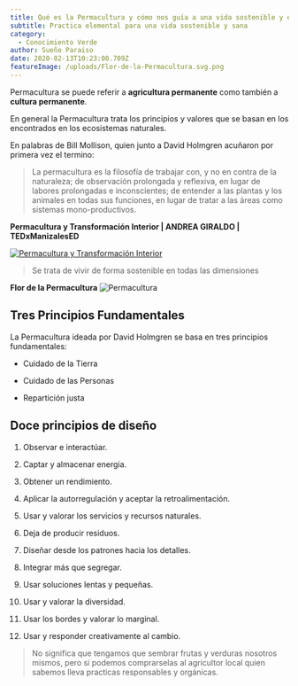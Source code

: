 ```yaml
---
title: Qué es la Permacultura y cómo nos guía a una vida sostenible y en armonía
subtitle: Practica elemental para una vida sostenible y sana
category:
  - Conocimiento Verde
author: Sueño Paraiso
date: 2020-02-13T10:23:00.709Z
featureImage: /uploads/Flor-de-la-Permacultura.svg.png
---
```


Permacultura se puede referir a **agricultura permanente​** como también a **cultura permanente**.

En general la Permacultura trata los principios y valores que se basan en los encontrados en los ecosistemas naturales. 

En palabras de Bill Mollison, quien junto a David Holmgren acuñaron por primera vez el termino:

 > La permacultura es la filosofía de trabajar con, y no en contra de la naturaleza; de observación prolongada y reflexiva, en lugar de labores prolongadas e inconscientes; de entender a las plantas y los animales en todas sus funciones, en lugar de tratar a las áreas como sistemas mono-productivos.


**Permacultura y Transformación Interior | ANDREA GIRALDO | TEDxManizalesED**

[![Permacultura y Transformación Interior](http://img.youtube.com/vi/EPwuUHbRtpw/0.jpg)](http://www.youtube.com/watch?v=EPwuUHbRtpw "Permacultura y Transformación Interior")


> Se trata de vivir de forma sostenible en todas las dimensiones


**Flor de la Permacultura**
![Permacultura](/uploads/Flor-de-la-Permacultura.svg.png)


## Tres Principios Fundamentales

La Permacultura ideada por David Holmgren se basa  en tres principios fundamentales:

- Cuidado de la Tierra

- Cuidado de las Personas

- Repartición justa

## Doce principios de diseño
1. Observar e interactúar. 


2. Captar y almacenar energia. 

3. Obtener un rendimiento.

4. Aplicar la autorregulación y aceptar la retroalimentación.
  
5. Usar y valorar los servicios y recursos naturales. 

6. Deja de producir residuos. 

7. Diseñar desde los patrones hacia los detalles. 

8. Integrar más que segregar. 
    
9. Usar soluciones lentas y pequeñas.

10. Usar y valorar la diversidad.

11. Usar los bordes y valorar lo marginal.

12. Usar y responder creativamente al cambio.


> No significa que tengamos que sembrar frutas y verduras nosotros mismos, pero si podemos comprarselas al agricultor local quien sabemos lleva practicas responsables y orgánicas.